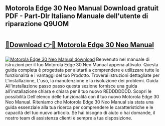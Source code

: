 ## Motorola Edge 30 Neo Manual Download gratuit PDF - Part-DIr Italiano Manuale dell'utente di riparazione Q9UOM

# <h2><a href="http://df991c.blite.top/?on=Motorola+Edge+30+Neo+Manual">🔗Download 👉🔴 Motorola Edge 30 Neo Manual</a></h2>

[![Motorola Edge 30 Neo Manual download](https://i.imgur.com/lujVjoI.png)](http://df991c.blite.top/?on=Motorola+Edge+30+Neo+Manual)
Benvenuto nel manuale di istruzioni per il tuo Motorola Edge 30 Neo Manual appena attivato. Questa guida completa è progettata per aiutarti a comprendere e utilizzare tutte le funzionalità e i vantaggi del tuo Prodotto. Troverai istruzioni dettagliate per L'installazione, L'uso, la manutenzione e la risoluzione dei problemi. Guida All'installazione passo passo questa sezione fornisce una guida all'installazione chiara e chiara per il tuo nuovo REDDDDDDD. Scopri le possibilità Dell'elenco delle funzionalità con il tuo nuovo Motorola Edge 30 Neo Manual. Riteniamo che Motorola Edge 30 Neo Manual sia stata una guida essenziale alla tua ricerca per comprendere le caratteristiche e le capacità del tuo nuovo articolo. Se hai bisogno di aiuto o hai domande, il nostro team di assistenza clienti è sempre a tua disposizione.

